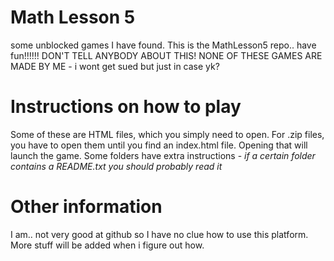 # Math Lesson 5
some unblocked games I have found.
This is the MathLesson5 repo.. have fun!!!!!! DON'T TELL ANYBODY ABOUT THIS!
NONE OF THESE GAMES ARE MADE BY ME - i wont get sued but just in case yk?
# Instructions on how to play
Some of these are HTML files, which you simply need to open. For .zip files, you have to open them until you find an index.html file. Opening that will launch the game. Some folders have extra instructions - *if a certain folder contains a README.txt you should probably read it*
# Other information
I am.. not very good at github so I have no clue how to use this platform. More stuff will be added when i figure out how.
